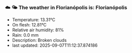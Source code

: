 ### ☁️ 🌤️  The weather in Florianópolis is: Florianópolis

- Temperature: 13.31°C
- On flesh: 12.81°C
- Relative air humidity: 81%
- Rain: 0.0 mm
- Description: Broken clouds
- last updated: 2025-09-07T11:12:37.874186
